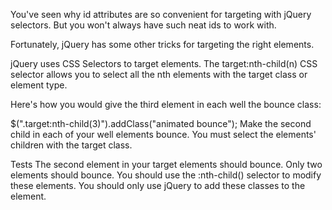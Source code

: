 You've seen why id attributes are so convenient for targeting with jQuery selectors. But you won't always have such neat ids to work with.

Fortunately, jQuery has some other tricks for targeting the right elements.

jQuery uses CSS Selectors to target elements. The target:nth-child(n) CSS selector allows you to select all the nth elements with the target class or element type.

Here's how you would give the third element in each well the bounce class:

$(".target:nth-child(3)").addClass("animated bounce");
Make the second child in each of your well elements bounce. You must select the elements' children with the target class.

Tests
The second element in your target elements should bounce.
Only two elements should bounce.
You should use the :nth-child() selector to modify these elements.
You should only use jQuery to add these classes to the element.